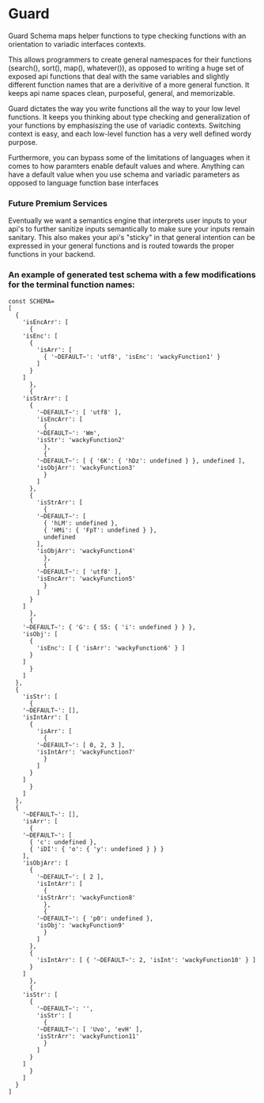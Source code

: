# Guard

Guard Schema maps helper functions to type checking functions with an orientation to variadic interfaces contexts.

This allows programmers to create general namespaces for their functions (search(), sort(), map(), whatever()), as opposed to writing a huge set of exposed api functions that deal with the same variables and slightly different function names that are a derivitive of a more general function. It keeps api name spaces clean, purposeful, general, and memorizable.

Guard dictates the way you write functions all the way to your low level functions. It keeps you thinking about type checking and generalization of your functions by emphasiszing the use of variadic contexts. Switching context is easy, and each low-level function has a very well defined wordy purpose.

Furthermore, you can bypass some of the limitations of languages when it comes to how paramters enable default values and where. Anything can have a default value when you use schema and variadic parameters as opposed to language function base interfaces

### Future Premium Services
Eventually we want a semantics engine that interprets user inputs to your api's to further sanitize inputs semantically to make sure your inputs remain sanitary. This also makes your api's "sticky" in that general intention can be expressed in your general functions and is routed towards the proper functions in your backend.

### An example of generated test schema with a few modifications for the terminal function names:


	const SCHEMA=
	[
	  {
	    'isEncArr': [
	      {
		'isEnc': [
		  {
		    'isArr': [
		      { '~DEFAULT~': 'utf8', 'isEnc': 'wackyFunction1' }
		    ]
		  }
		]
	      },
	      {
		'isStrArr': [
		  {
		    '~DEFAULT~': [ 'utf8' ],
		    'isEncArr': [
		      {
			'~DEFAULT~': 'Wm',
			'isStr': 'wackyFunction2'
		      },
		      {
			'~DEFAULT~': [ { '6K': { 'hDz': undefined } }, undefined ],
			'isObjArr': 'wackyFunction3'
		      }
		    ]
		  },
		  {
		    'isStrArr': [
		      {
			'~DEFAULT~': [
			  { 'hLM': undefined },
			  { 'HMi': { 'FpT': undefined } },
			  undefined
			],
			'isObjArr': 'wackyFunction4'
		      },
		      {
			'~DEFAULT~': [ 'utf8' ],
			'isEncArr': 'wackyFunction5'
		      }
		    ]
		  }
		]
	      },
	      {
		'~DEFAULT~': { 'G': { S5: { 'i': undefined } } },
		'isObj': [
		  {
		    'isEnc': [ { 'isArr': 'wackyFunction6' } ]
		  }
		]
	      }
	    ]
	  },
	  {
	    'isStr': [
	      {
		'~DEFAULT~': [],
		'isIntArr': [
		  {
		    'isArr': [
		      {
			'~DEFAULT~': [ 0, 2, 3 ],
			'isIntArr': 'wackyFunction7'
		      }
		    ]
		  }
		]
	      }
	    ]
	  },
	  {
	    '~DEFAULT~': [],
	    'isArr': [
	      {
		'~DEFAULT~': [
		  { 'c': undefined },
		  { 'iDI': { 'o': { 'y': undefined } } }
		],
		'isObjArr': [
		  {
		    '~DEFAULT~': [ 2 ],
		    'isIntArr': [
		      {
			'isStrArr': 'wackyFunction8'
		      },
		      {
			'~DEFAULT~': { 'p0': undefined },
			'isObj': 'wackyFunction9'
		      }
		    ]
		  },
		  {
		    'isIntArr': [ { '~DEFAULT~': 2, 'isInt': 'wackyFunction10' } ]
		  }
		]
	      },
	      {
		'isStr': [
		  {
		    '~DEFAULT~': '',
		    'isStr': [
		      {
			'~DEFAULT~': [ 'Uvo', 'evH' ],
			'isStrArr': 'wackyFunction11'
		      }
		    ]
		  }
		]
	      }
	    ]
	  }
	]
